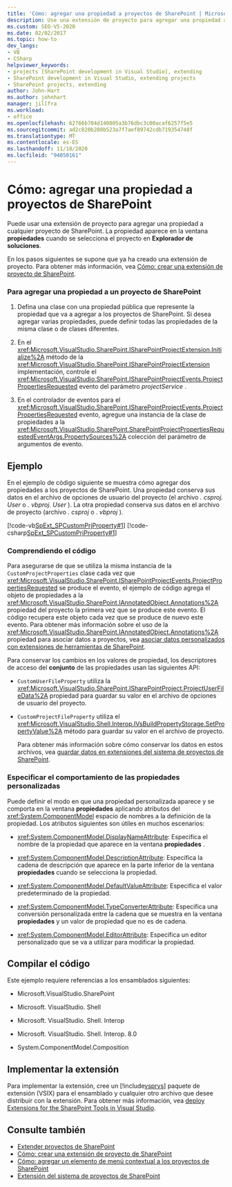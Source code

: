 ```yaml
---
title: 'Cómo: agregar una propiedad a proyectos de SharePoint | Microsoft Docs'
description: Use una extensión de proyecto para agregar una propiedad a un proyecto de SharePoint. Una propiedad aparece en el ventana Propiedades al seleccionar el proyecto en Explorador de soluciones.
ms.custom: SEO-VS-2020
ms.date: 02/02/2017
ms.topic: how-to
dev_langs:
- VB
- CSharp
helpviewer_keywords:
- projects [SharePoint development in Visual Studio], extending
- SharePoint development in Visual Studio, extending projects
- SharePoint projects, extending
author: John-Hart
ms.author: johnhart
manager: jillfra
ms.workload:
- office
ms.openlocfilehash: 62766b704d140805a3b76dbc3c00acaf6257f5e5
ms.sourcegitcommit: ad2c820b280b523a7f7aef89742cdb719354748f
ms.translationtype: MT
ms.contentlocale: es-ES
ms.lasthandoff: 11/18/2020
ms.locfileid: "94850161"
---
```

# <a name="how-to-add-a-property-to-sharepoint-projects"></a>Cómo: agregar una propiedad a proyectos de SharePoint
  Puede usar una extensión de proyecto para agregar una propiedad a cualquier proyecto de SharePoint. La propiedad aparece en la ventana **propiedades** cuando se selecciona el proyecto en **Explorador de soluciones**.

 En los pasos siguientes se supone que ya ha creado una extensión de proyecto. Para obtener más información, vea [Cómo: crear una extensión de proyecto de SharePoint](../sharepoint/how-to-create-a-sharepoint-project-extension.md).

### <a name="to-add-a-property-to-a-sharepoint-project"></a>Para agregar una propiedad a un proyecto de SharePoint

1. Defina una clase con una propiedad pública que represente la propiedad que va a agregar a los proyectos de SharePoint. Si desea agregar varias propiedades, puede definir todas las propiedades de la misma clase o de clases diferentes.

2. En el <xref:Microsoft.VisualStudio.SharePoint.ISharePointProjectExtension.Initialize%2A> método de la <xref:Microsoft.VisualStudio.SharePoint.ISharePointProjectExtension> implementación, controle el <xref:Microsoft.VisualStudio.SharePoint.ISharePointProjectEvents.ProjectPropertiesRequested> evento del parámetro *projectService* .

3. En el controlador de eventos para el <xref:Microsoft.VisualStudio.SharePoint.ISharePointProjectEvents.ProjectPropertiesRequested> evento, agregue una instancia de la clase de propiedades a la <xref:Microsoft.VisualStudio.SharePoint.SharePointProjectPropertiesRequestedEventArgs.PropertySources%2A> colección del parámetro de argumentos de evento.

## <a name="example"></a>Ejemplo
 En el ejemplo de código siguiente se muestra cómo agregar dos propiedades a los proyectos de SharePoint. Una propiedad conserva sus datos en el archivo de opciones de usuario del proyecto (el archivo *. csproj. User* o *. vbproj. User* ). La otra propiedad conserva sus datos en el archivo de proyecto (archivo *. csproj* o *. vbproj* ).

 [!code-vb[SpExt_SPCustomPrjProperty#1](../sharepoint/codesnippet/VisualBasic/customspproperty/customproperty.vb#1)]
 [!code-csharp[SpExt_SPCustomPrjProperty#1](../sharepoint/codesnippet/CSharp/customspproperty/customproperty.cs#1)]

### <a name="understand-the-code"></a>Comprendiendo el código
 Para asegurarse de que se utiliza la misma instancia de la `CustomProjectProperties` clase cada vez que <xref:Microsoft.VisualStudio.SharePoint.ISharePointProjectEvents.ProjectPropertiesRequested> se produce el evento, el ejemplo de código agrega el objeto de propiedades a la <xref:Microsoft.VisualStudio.SharePoint.IAnnotatedObject.Annotations%2A> propiedad del proyecto la primera vez que se produce este evento. El código recupera este objeto cada vez que se produce de nuevo este evento. Para obtener más información sobre el uso de la <xref:Microsoft.VisualStudio.SharePoint.IAnnotatedObject.Annotations%2A> propiedad para asociar datos a proyectos, vea [asociar datos personalizados con extensiones de herramientas de SharePoint](../sharepoint/associating-custom-data-with-sharepoint-tools-extensions.md).

 Para conservar los cambios en los valores de propiedad, los descriptores de acceso del **conjunto** de las propiedades usan las siguientes API:

- `CustomUserFileProperty` utiliza la <xref:Microsoft.VisualStudio.SharePoint.ISharePointProject.ProjectUserFileData%2A> propiedad para guardar su valor en el archivo de opciones de usuario del proyecto.

- `CustomProjectFileProperty` utiliza el <xref:Microsoft.VisualStudio.Shell.Interop.IVsBuildPropertyStorage.SetPropertyValue%2A> método para guardar su valor en el archivo de proyecto.

  Para obtener más información sobre cómo conservar los datos en estos archivos, vea [guardar datos en extensiones del sistema de proyectos de SharePoint](../sharepoint/saving-data-in-extensions-of-the-sharepoint-project-system.md).

### <a name="specify-the-behavior-of-custom-properties"></a>Especificar el comportamiento de las propiedades personalizadas
 Puede definir el modo en que una propiedad personalizada aparece y se comporta en la ventana **propiedades** aplicando atributos del <xref:System.ComponentModel> espacio de nombres a la definición de la propiedad. Los atributos siguientes son útiles en muchos escenarios:

- <xref:System.ComponentModel.DisplayNameAttribute>: Especifica el nombre de la propiedad que aparece en la ventana **propiedades** .

- <xref:System.ComponentModel.DescriptionAttribute>: Especifica la cadena de descripción que aparece en la parte inferior de la ventana **propiedades** cuando se selecciona la propiedad.

- <xref:System.ComponentModel.DefaultValueAttribute>: Especifica el valor predeterminado de la propiedad.

- <xref:System.ComponentModel.TypeConverterAttribute>: Especifica una conversión personalizada entre la cadena que se muestra en la ventana **propiedades** y un valor de propiedad que no es de cadena.

- <xref:System.ComponentModel.EditorAttribute>: Especifica un editor personalizado que se va a utilizar para modificar la propiedad.

## <a name="compile-the-code"></a>Compilar el código
 Este ejemplo requiere referencias a los ensamblados siguientes:

- Microsoft.VisualStudio.SharePoint

- Microsoft. VisualStudio. Shell

- Microsoft. VisualStudio. Shell. Interop

- Microsoft. VisualStudio. Shell. Interop. 8.0

- System.ComponentModel.Composition

## <a name="deploy-the-extension"></a>Implementar la extensión
 Para implementar la extensión, cree un [!include[vsprvs](../sharepoint/includes/vsprvs-md.md)] paquete de extensión (VSIX) para el ensamblado y cualquier otro archivo que desee distribuir con la extensión. Para obtener más información, vea [deploy Extensions for the SharePoint Tools in Visual Studio](../sharepoint/deploying-extensions-for-the-sharepoint-tools-in-visual-studio.md).

## <a name="see-also"></a>Consulte también
- [Extender proyectos de SharePoint](../sharepoint/extending-sharepoint-projects.md)
- [Cómo: crear una extensión de proyecto de SharePoint](../sharepoint/how-to-create-a-sharepoint-project-extension.md)
- [Cómo: agregar un elemento de menú contextual a los proyectos de SharePoint](../sharepoint/how-to-add-a-shortcut-menu-item-to-sharepoint-projects.md)
- [Extensión del sistema de proyectos de SharePoint](../sharepoint/extending-the-sharepoint-project-system.md)
